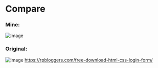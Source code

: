 # Compare

### Mine:
 
![image](https://user-images.githubusercontent.com/42678932/194017555-4c503b44-3010-403f-b51e-0e8762f39cb1.png)


### Original:
![image](https://user-images.githubusercontent.com/42678932/194017721-7202216f-1d75-4eef-bc58-b6d42bf65dd0.png)
https://rpbloggers.com/free-download-html-css-login-form/
